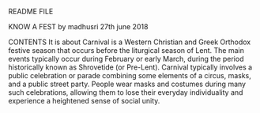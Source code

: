 README FILE 

KNOW A FEST by 
madhusri
27th june 2018

CONTENTS
It is about Carnival  is a Western Christian and Greek Orthodox festive season that occurs before the liturgical season of Lent. The main events typically occur during February or early March, during the period historically known as Shrovetide (or Pre-Lent). Carnival typically involves a public celebration or parade combining some elements of a circus, masks, and a public street party. People wear masks and costumes during many such celebrations, allowing them to lose their everyday individuality and experience a heightened sense of social unity.
